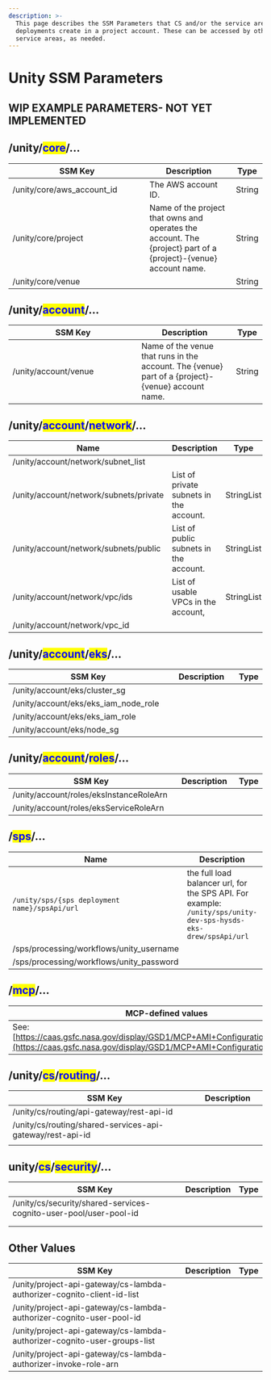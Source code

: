 ```yaml
---
description: >-
  This page describes the SSM Parameters that CS and/or the service area
  deployments create in a project account. These can be accessed by other
  service areas, as needed.
---
```


# Unity SSM Parameters

## WIP EXAMPLE PARAMETERS- NOT YET IMPLEMENTED

## /unity/<mark style="color:blue;">core</mark>/...

<table><thead><tr><th width="360.3333333333333">SSM Key</th><th width="297">Description</th><th>Type</th></tr></thead><tbody><tr><td>/unity/core/aws_account_id</td><td>The AWS account ID.</td><td>String</td></tr><tr><td>/unity/core/project</td><td>Name of the project that owns and operates the account. The {project} part of a {project}-{venue} account name.</td><td>String</td></tr><tr><td>/unity/core/venue</td><td></td><td>String</td></tr></tbody></table>

## /unity/<mark style="color:blue;">account</mark>/...

<table><thead><tr><th width="359.3333333333333">SSM Key</th><th width="294">Description</th><th>Type</th></tr></thead><tbody><tr><td>/unity/account/venue </td><td>Name of the venue that runs in the account. The {venue} part of a {project}-{venue} account name.</td><td>String</td></tr></tbody></table>

## /unity/<mark style="color:blue;">account</mark>/<mark style="color:blue;">network</mark>/...&#x20;

<table><thead><tr><th width="356.3333333333333">Name</th><th width="274">Description</th><th>Type</th></tr></thead><tbody><tr><td>/unity/account/network/subnet_list</td><td></td><td></td></tr><tr><td>/unity/account/network/subnets/private</td><td>List of private subnets in the account.</td><td>StringList</td></tr><tr><td>/unity/account/network/subnets/public</td><td>List of public subnets in the account.</td><td>StringList</td></tr><tr><td>/unity/account/network/vpc/ids</td><td>List of usable VPCs in the account,</td><td>StringList</td></tr><tr><td>/unity/account/network/vpc_id</td><td></td><td></td></tr></tbody></table>

###

## /unity/<mark style="color:blue;">account</mark>/<mark style="color:blue;">eks</mark>/...



<table><thead><tr><th width="362.3333333333333">SSM Key</th><th width="282">Description</th><th>Type</th></tr></thead><tbody><tr><td>/unity/account/eks/cluster_sg </td><td></td><td></td></tr><tr><td>/unity/account/eks/eks_iam_node_role</td><td></td><td></td></tr><tr><td>/unity/account/eks/eks_iam_role</td><td></td><td></td></tr><tr><td>/unity/account/eks/node_sg</td><td></td><td></td></tr></tbody></table>

###

## /unity/<mark style="color:blue;">account</mark>/<mark style="color:blue;">roles</mark>/...



<table><thead><tr><th width="363.3333333333333">SSM Key</th><th width="276">Description</th><th>Type</th></tr></thead><tbody><tr><td>/unity/account/roles/eksInstanceRoleArn</td><td></td><td></td></tr><tr><td>/unity/account/roles/eksServiceRoleArn</td><td></td><td></td></tr></tbody></table>

## /<mark style="color:blue;">sps</mark>/...

<table><thead><tr><th width="348.3333333333333">Name</th><th width="283">Description</th><th>Type</th></tr></thead><tbody><tr><td><code>/unity/sps/{sps deployment name}/spsApi/url</code></td><td>the full load balancer url, for the SPS API.  For example: <code>/unity/sps/unity-dev-sps-hysds-eks-drew/spsApi/url</code></td><td>String</td></tr><tr><td>/sps/processing/workflows/unity_username</td><td></td><td></td></tr><tr><td>/sps/processing/workflows/unity_password</td><td></td><td></td></tr></tbody></table>



## /<mark style="color:blue;">mcp</mark>/...



| MCP-defined values                                                                                                                                      |
| ------------------------------------------------------------------------------------------------------------------------------------------------------- |
| See: [https://caas.gsfc.nasa.gov/display/GSD1/MCP+AMI+Configuration+and+Usage](https://caas.gsfc.nasa.gov/display/GSD1/MCP+AMI+Configuration+and+Usage) |



##

## /unity/<mark style="color:blue;">cs</mark>/<mark style="color:blue;">routing</mark>/...



| SSM Key                                                   | Description |   |
| --------------------------------------------------------- | ----------- | - |
| /unity/cs/routing/api-gateway/rest-api-id                 |             |   |
| /unity/cs/routing/shared-services-api-gateway/rest-api-id |             |   |
|                                                           |             |   |



## unity/<mark style="color:blue;">cs</mark>/<mark style="color:blue;">security</mark>/...

| SSM Key                                                           | Description | Type |
| ----------------------------------------------------------------- | ----------- | ---- |
| /unity/cs/security/shared-services-cognito-user-pool/user-pool-id |             |      |
|                                                                   |             |      |
|                                                                   |             |      |

## Other Values

| SSM Key                                                                  | Description | Type |
| ------------------------------------------------------------------------ | ----------- | ---- |
| /unity/project-api-gateway/cs-lambda-authorizer-cognito-client-id-list   |             |      |
| /unity/project-api-gateway/cs-lambda-authorizer-cognito-user-pool-id     |             |      |
| /unity/project-api-gateway/cs-lambda-authorizer-cognito-user-groups-list |             |      |
| /unity/project-api-gateway/cs-lambda-authorizer-invoke-role-arn          |             |      |
